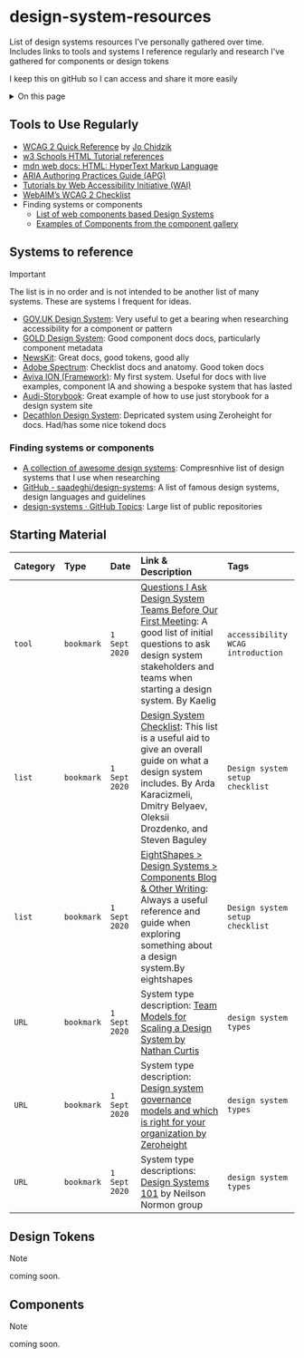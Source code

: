 # design-system-resources
List of design systems resources I’ve personally gathered over time. Includes links to tools and systems I reference regularly and research I've gathered for components or design tokens

I keep this on gitHub so I can access and share it more easily

<details>
<summary>On this page</summary>
  
* [Tools to Use Regularly](#tools) 
* [Systems to reference](#referenceSystems)
* [Starting Material](#startingMaterial)
* [Design Tokens](#designTokens)
* [Components](#components)
  
</details>


## Tools to Use Regularly<a id='tools'></a>
* [WCAG 2 Quick Reference](https://3pha.com/wcag2/) by [Jo Chidzik](https://twitter.com/joechidzik)
* [w3 Schools HTML Tutorial references](https://www.w3schools.com/html/)
* [mdn web docs: HTML: HyperText Markup Language](https://developer.mozilla.org/en-US/docs/Web/HTML)
* [ARIA Authoring Practices Guide (APG)](https://www.w3.org/WAI/ARIA/apg/)
* [Tutorials by Web Accessibility Initiative (WAI)](https://www.w3.org/WAI/tutorials/)
* [WebAIM’s WCAG 2 Checklist](https://webaim.org/standards/wcag/checklist)
* Finding systems or components
  * [List of web components based Design Systems](https://webcomponents.today/design-systems/)
  * [Examples of Components from the component gallery](https://component.gallery/components/)


## Systems to reference<a id='referenceSystems'></a>
> [!IMPORTANT]
> The list is in no order and is not intended to be another list of many systems. These are systems I frequent for ideas.

* [GOV.UK Design System](https://design-system.service.gov.uk/): Very useful to get a bearing when researching accessibility for a component or pattern
* [GOLD Design System](https://gold.designsystemau.org/): Good component docs docs, particularly component metadata
* [NewsKit](https://www.newskit.co.uk/): Great docs, good tokens, good ally	
* [Adobe Spectrum](https://spectrum.adobe.com/): Checklist docs and anatomy. Good token docs
* [Aviva ION (Framework)](https://standards.aviva.com/ion/): My first system. Useful for docs with live examples, component IA and showing a bespoke system that has lasted
* [Audi-Storybook](https://react.ui.audi/?path=/docs/introduction--docs): Great example of how to use just storybook for a design system site
* [Decathlon Design System](https://zeroheight.com/726f8c765/p/71b8e3-decathlon-design-system): Depricated system using Zeroheight for docs. Had/has some nice tokend docs

### Finding systems or components
* [A collection of awesome design systems](https://github.com/alexpate/awesome-design-systems): Compresnhive list of design systems that I use when researching 
* [GitHub - saadeghi/design-systems](https://github.com/saadeghi/design-systems): A list of famous design systems, design languages and guidelines
* [design-systems · GitHub Topics](https://github.com/topics/design-systems): Large list of public repositories

## Starting Material<a id='startingMaterial'></a>
| Category | Type | Date | Link & Description | Tags |
| :---  | :--- | :--- | :--- | :--- |
| `tool` | `bookmark` | `1 Sept 2020` | [Questions I Ask Design System Teams Before Our First Meeting](https://medium.com/@kaelig/questions-i-ask-design-system-teams-before-our-first-meeting-as-a-consultant-b2d616c7ac9f): A good list of initial questions to ask design system stakeholders and teams when starting a design system. By Kaelig | `accessibility` `WCAG` `introduction` |
| `list` | `bookmark` | `1 Sept 2020` | [Design System Checklist](https://www.designsystemchecklist.com/): This list is a useful aid to give an overall guide on what a design system includes. By Arda Karacizmeli, Dmitry Belyaev, Oleksii Drozdenko, and Steven Baguley | `Design system setup` `checklist` |
| `list` | `bookmark` | `1 Sept 2020` | [EightShapes > Design Systems > Components Blog & Other Writing](https://eightshapes.com/components/): Always a useful reference and guide when exploring something about a design system.By eightshapes | `Design system setup` `checklist` |
| `URL` | `bookmark` | `1 Sept 2020` | System type description: [Team Models for Scaling a Design System by Nathan Curtis](https://medium.com/eightshapes-llc/team-models-for-scaling-a-design-system-2cf9d03be6a0) | `design system types` |
| `URL` | `bookmark` | `1 Sept 2020` | System type description: [Design system governance models and which is right for your organization by Zeroheight](https://zeroheight.com/help/guides/design-system-governance-models-and-which-is-right-for-your-organization/#:~:text=resourcing%20the%20models-,Federated,facilitate%20discussions%2C%20and%20ensure%20accountability) | `design system types` |
| `URL` | `bookmark` | `1 Sept 2020` | System type descriptions: [Design Systems 101](https://www.nngroup.com/articles/design-systems-101/) by Neilson Normon group | `design system types` |

## Design Tokens<a id='designTokens'></a>
> [!NOTE]
> coming soon.


## Components<a id='components'></a>
> [!NOTE]
> coming soon.

